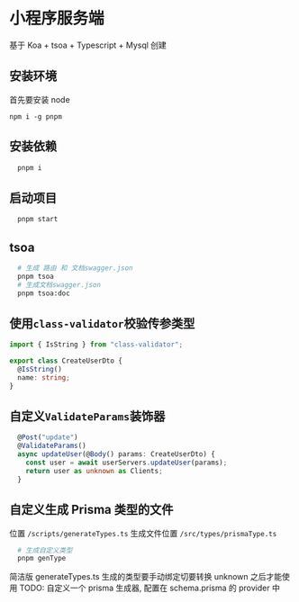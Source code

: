 # 小程序服务端

基于 Koa + tsoa + Typescript + Mysql 创建

## 安装环境

首先要安装 node

```
npm i -g pnpm
```

## 安装依赖

```sh
  pnpm i
```

## 启动项目

```sh
  pnpm start
```

## tsoa

```sh
  # 生成 路由 和 文档swagger.json
  pnpm tsoa
  # 生成文档swagger.json
  pnpm tsoa:doc
```

## 使用`class-validator`校验传参类型

```ts
import { IsString } from "class-validator";

export class CreateUserDto {
  @IsString()
  name: string;
}
```

## 自定义`ValidateParams`装饰器

```ts
  @Post("update")
  @ValidateParams()
  async updateUser(@Body() params: CreateUserDto) {
    const user = await userServers.updateUser(params);
    return user as unknown as Clients;
  }
```

## 自定义生成 Prisma 类型的文件

位置 `/scripts/generateTypes.ts`
生成文件位置 `/src/types/prismaType.ts`

```sh
  # 生成自定义类型
  pnpm genType
```

简洁版 generateTypes.ts 生成的类型要手动绑定切要转换 unknown 之后才能使用
TODO: 自定义一个 prisma 生成器, 配置在 schema.prisma 的 provider 中
